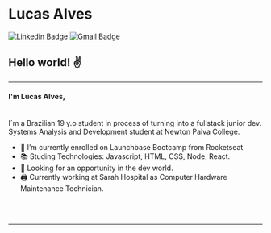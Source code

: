 # Lucas Alves
[![Linkedin Badge](https://img.shields.io/badge/-Lucas_Alves-blue?style=flat-square&logo=Linkedin&logoColor=white&link=https://www.linkedin.com/in/lucas-alves-181182164/)](https://www.linkedin.com/in/lucas-alves-181182164//)
[![Gmail Badge](https://img.shields.io/badge/-lucashas27@gmail.com-c14438?style=flat-square&logo=Gmail&logoColor=white&link=mailto:lucashas27@gmail.com)](mailto:lucashas27@gmail.com)


## Hello world! ✌️

<hr>

#### I'm Lucas Alves, 

<br>
I´m a Brazilian 19 y.o student in process of turning into a fullstack junior dev. Systems Analysis and Development student at Newton Paiva College. 

<br>


- 🚀 I’m currently enrolled on Launchbase Bootcamp from Rocketseat 
- 📚 Studing Technologies: Javascript, HTML, CSS, Node, React.
- 👀 Looking for an opportunity in the dev world.
- 🖨 Currently working at Sarah Hospital as Computer Hardware Maintenance Technician.

<br><br>
<hr>
